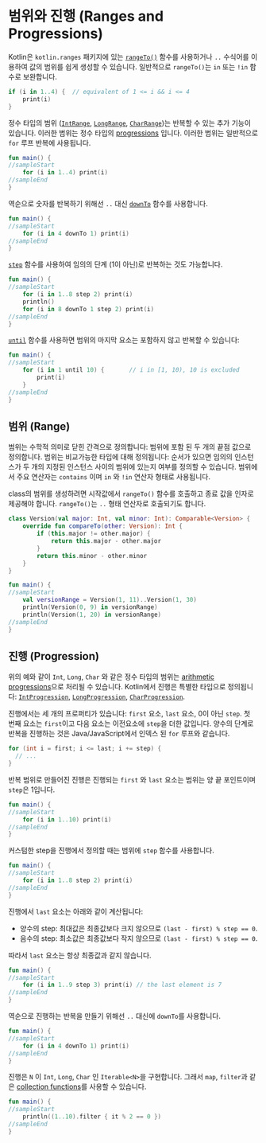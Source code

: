 # 범위와 진행 (Ranges and Progressions)

Kotlin은 `kotlin.ranges` 패키지에 있는 [`rangeTo()`](https://kotlinlang.org/api/latest/jvm/stdlib/kotlin.ranges/range-to.html) 함수를 사용하거나 `..` 수식어를 이용하여 값의 범위를 쉽게 생성할 수 있습니다.
일반적으로 `rangeTo()`는 `in` 또는 `!in` 함수로 보완합니다.

```kotlin
if (i in 1..4) {  // equivalent of 1 <= i && i <= 4
    print(i)
}
```

정수 타입의 범위 ([`IntRange`](https://kotlinlang.org/api/latest/jvm/stdlib/kotlin.ranges/-int-range/index.html), [`LongRange`](https://kotlinlang.org/api/latest/jvm/stdlib/kotlin.ranges/-long-range/index.html), [`CharRange`](https://kotlinlang.org/api/latest/jvm/stdlib/kotlin.ranges/-char-range/index.html))는 반복할 수 있는 추가 기능이 있습니다.
이러한 범위는 정수 타입의 [progressions](https://en.wikipedia.org/wiki/Arithmetic_progression) 입니다.
이러한 범위는 일반적으로 `for` 루프 반복에 사용됩니다.

```kotlin
fun main() {
//sampleStart
    for (i in 1..4) print(i)
//sampleEnd
}

```

역순으로 숫자를 반복하기 위해선 `..` 대신 [`downTo`](https://kotlinlang.org/api/latest/jvm/stdlib/kotlin.ranges/down-to.html) 함수를 사용합니다.

```kotlin
fun main() {
//sampleStart
    for (i in 4 downTo 1) print(i)
//sampleEnd
}

```

[`step`](https://kotlinlang.org/api/latest/jvm/stdlib/kotlin.ranges/step.html) 함수를 사용하여 임의의 단계 (1이 아닌)로 반복하는 것도 가능합니다. 

```kotlin
fun main() {
//sampleStart
    for (i in 1..8 step 2) print(i)
    println()
    for (i in 8 downTo 1 step 2) print(i)
//sampleEnd
}

```

[`until`](https://kotlinlang.org/api/latest/jvm/stdlib/kotlin.ranges/until.html) 함수를 사용하면 범위의 마지막 요소는 포함하지 않고 반복할 수 있습니다:

```kotlin
fun main() {
//sampleStart
    for (i in 1 until 10) {       // i in [1, 10), 10 is excluded
        print(i)
    }
//sampleEnd
}

```

## 범위 (Range)

범위는 수학적 의미로 닫힌 간격으로 정의합니다: 범위에 포함 된 두 개의 끝점 값으로 정의합니다.
범위는 비교가능한 타입에 대해 정의됩니다: 순서가 있으면 임의의 인스턴스가 두 개의 지정된 인스턴스 사이의 범위에 있는지 여부를 정의할 수 있습니다.
범위에서 주요 연산자는 `contains` 이며 `in` 와 `!in` 연산자 형태로 사용됩니다.

class의 범위를 생성하려면 시작값에서 `rangeTo()` 함수를 호출하고 종료 값을 인자로 제공해야 합니다.
`rangeTo()`는 `..` 형태 연산자로 호출되기도 합니다.

```kotlin
class Version(val major: Int, val minor: Int): Comparable<Version> {
    override fun compareTo(other: Version): Int {
        if (this.major != other.major) {
            return this.major - other.major
        }
        return this.minor - other.minor
    }
}

fun main() {
//sampleStart
    val versionRange = Version(1, 11)..Version(1, 30)
    println(Version(0, 9) in versionRange)
    println(Version(1, 20) in versionRange)
//sampleEnd
}

```

## 진행 (Progression)

위의 예와 같이 `Int`, `Long`,  `Char` 와 같은 정수 타입의 범위는 [arithmetic progressions](https://en.wikipedia.org/wiki/Arithmetic_progression)으로 처리될 수 있습니다.
Kotlin에서 진행은 특별한 타입으로 정의됩니다: [`IntProgression`](https://kotlinlang.org/api/latest/jvm/stdlib/kotlin.ranges/-int-progression/index.html), [`LongProgression`](https://kotlinlang.org/api/latest/jvm/stdlib/kotlin.ranges/-long-progression/index.html),  [`CharProgression`](https://kotlinlang.org/api/latest/jvm/stdlib/kotlin.ranges/-char-progression/index.html).

진행에서는 세 개의 프로퍼티가 있습니다: `first` 요소, `last` 요소, 0이 아닌 `step`.
첫 번째 요소는 `first`이고 다음 요소는 이전요소에 `step`을 더한 값입니다.
양수의 단계로 반복을 진행하는 것은 Java/JavaScript에서 인덱스 된 `for` 루프와 같습니다.

```java
for (int i = first; i <= last; i += step) {
  // ...
}
```

반복 범위로 만들어진 진행은 진행되는 `first` 와 `last` 요소는 범위는 양 끝 포인트이며 `step`은 1입니다.

```kotlin
fun main() {
//sampleStart
    for (i in 1..10) print(i)
//sampleEnd
}

```

커스텀한 step을 진행에서 정의할 때는 범위에 `step` 함수를 사용합니다.

```kotlin
fun main() {
//sampleStart
    for (i in 1..8 step 2) print(i)
//sampleEnd
}

```

진행에서 `last` 요소는 아래와 같이 계산됩니다:
* 양수의 step: 최대값은 최종값보다 크지 않으므로 `(last - first) % step == 0`.
* 음수의 step: 최소값은 최종값보다 작지 않으므로 `(last - first) % step == 0`.

따라서 `last` 요소는 항상 최종값과 같지 않습니다.

```kotlin
fun main() {
//sampleStart
    for (i in 1..9 step 3) print(i) // the last element is 7
//sampleEnd
}

```

역순으로 진행하는 반복을 만들기 위해선 `..` 대신에 `downTo`를 사용합니다.

```kotlin
fun main() {
//sampleStart
    for (i in 4 downTo 1) print(i)
//sampleEnd
}

```

진행은 `N` 이 `Int`, `Long`, `Char` 인 `Iterable<N>`을 구현합니다. 그래서 `map`, `filter`과 같은 [collection functions](https://app.gitbook.com/@bbiguduk/s/kotlin/language-guide/collections/collection-operations-overview)를 사용할 수 있습니다.

```kotlin
fun main() {
//sampleStart
    println((1..10).filter { it % 2 == 0 })
//sampleEnd
}

```
